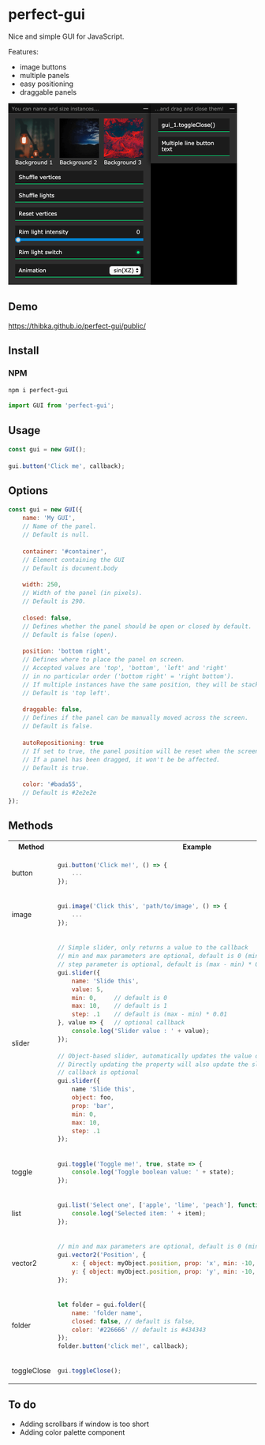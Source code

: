 # perfect-gui
Nice and simple GUI for JavaScript.

Features:  
- image buttons 
- multiple panels
- easy positioning
- draggable panels

<img src="https://raw.githubusercontent.com/thibka/thibka.github.io/master/perfect-gui/_data/capture.png" width="464"/>  

## Demo
https://thibka.github.io/perfect-gui/public/

## Install

### NPM
```bash
npm i perfect-gui
```
```javascript
import GUI from 'perfect-gui';
```

## Usage

```javascript
const gui = new GUI();

gui.button('Click me', callback);

```

## Options
```javascript
const gui = new GUI({
    name: 'My GUI',
    // Name of the panel. 
    // Default is null.

    container: '#container',
    // Element containing the GUI
    // Default is document.body
    
    width: 250,
    // Width of the panel (in pixels). 
    // Default is 290.
    
    closed: false, 
    // Defines whether the panel should be open or closed by default. 
    // Default is false (open).

    position: 'bottom right',
    // Defines where to place the panel on screen.
    // Accepted values are 'top', 'bottom', 'left' and 'right' 
    // in no particular order ('bottom right' = 'right bottom').
    // If multiple instances have the same position, they will be stacked horizontally.
    // Default is 'top left'.

    draggable: false,
    // Defines if the panel can be manually moved across the screen.
    // Default is false.

    autoRepositioning: true
    // If set to true, the panel position will be reset when the screen is resized.
    // If a panel has been dragged, it won't be be affected.
    // Default is true.

    color: '#bada55',
    // Default is #2e2e2e
});
```

## Methods
<table>
<tr><th>Method</th><th>Example</th></tr>
<tr><td>button</td><td>

```javascript
gui.button('Click me!', () => {
    ...
});
```
</td></tr>
<tr><td>image</td><td>

```javascript
gui.image('Click this', 'path/to/image', () => {
    ...
});
```
</td></tr>
<tr><td>slider</td><td>

```javascript
// Simple slider, only returns a value to the callback
// min and max parameters are optional, default is 0 (min) and 1 (max)
// step parameter is optional, default is (max - min) * 0.01
gui.slider({ 
    name: 'Slide this', 
    value: 5, 
    min: 0,     // default is 0
    max: 10,    // default is 1
    step: .1    // default is (max - min) * 0.01
}, value => {   // optional callback
    console.log('Slider value : ' + value);
});

// Object-based slider, automatically updates the value of the object property.
// Directly updating the property will also update the slider.
// callback is optional
gui.slider({ 
    name 'Slide this', 
    object: foo, 
    prop: 'bar', 
    min: 0, 
    max: 10, 
    step: .1 
});
```
</td></tr>
<tr><td>toggle</td><td>

```javascript
gui.toggle('Toggle me!', true, state => {
    console.log('Toggle boolean value: ' + state);
});
```
</td></tr>
<tr><td>list</td><td>

```javascript
gui.list('Select one', ['apple', 'lime', 'peach'], function(item) {
    console.log('Selected item: ' + item);
});
```
</td></tr>
<tr><td>vector2</td><td>

```javascript
// min and max parameters are optional, default is 0 (min) and 1 (max)
gui.vector2('Position', { 
    x: { object: myObject.position, prop: 'x', min: -10, max: 10 },
    y: { object: myObject.position, prop: 'y', min: -10, max: 10 },
});
```
</td></tr>
<tr><td>folder</td><td>

```javascript
let folder = gui.folder({ 
    name: 'folder name',
    closed: false, // default is false,
    color: '#226666' // default is #434343
});
folder.button('click me!', callback);
```
</td></tr>
<tr><td>toggleClose</td><td>

```javascript
gui.toggleClose();
```
</td></tr>
</table>


## To do
- Adding scrollbars if window is too short
- Adding color palette component